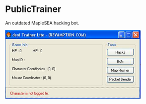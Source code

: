 # PublicTrainer
An outdated MapleSEA hacking bot.

![Alt text](PublicTrainer_Screenshot.jpg?raw=true)
